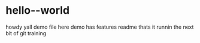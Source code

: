 # hello--world
howdy yall demo file here
demo has features readme thats it
runnin the next bit of git training